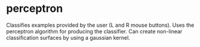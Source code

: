 # perceptron

Classifies examples provided by the user (L and R mouse buttons). Uses the perceptron algorithm for producing the classifier. Can create non-linear classification surfaces by using a gaussian kernel.
